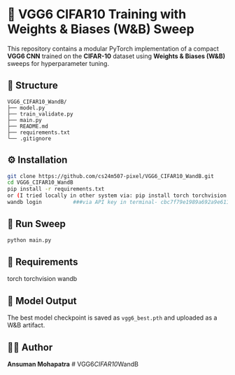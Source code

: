 # 🧠 VGG6 CIFAR10 Training with Weights & Biases (W&B) Sweep

This repository contains a modular PyTorch implementation of a compact **VGG6 CNN** trained on the **CIFAR-10** dataset using **Weights & Biases (W&B)** sweeps for hyperparameter tuning.

## 📁 Structure
```
VGG6_CIFAR10_WandB/
├── model.py
├── train_validate.py
├── main.py
├── README.md
├── requirements.txt
└── .gitignore
```

## ⚙️ Installation
```bash
git clone https://github.com/cs24m507-pixel/VGG6_CIFAR10_WandB.git
cd VGG6_CIFAR10_WandB
pip install -r requirements.txt
or (I tried locally in other system via: pip install torch torchvision wandb
wandb login          ###via API key in terminal- cbc7f79e1989a692a9e611f430cc14e032004826
```

## 🚀 Run Sweep
```bash
python main.py
```

## 🧾 Requirements
torch
torchvision
wandb

## 💾 Model Output
The best model checkpoint is saved as `vgg6_best.pth` and uploaded as a W&B artifact.

## 👨‍💻 Author
**Ansuman Mohapatra**
#   V G G 6 _ C I F A R 1 0 _ W a n d B 
 
 
